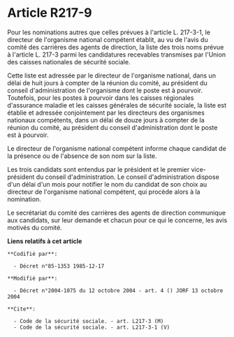 # Article R217-9

Pour les nominations autres que celles prévues à l'article L. 217-3-1, le directeur de l'organisme national compétent
établit, au vu de l'avis du comité des carrières des agents de direction, la liste des trois noms prévue à l'article L. 217-3
parmi les candidatures recevables transmises par l'Union des caisses nationales de sécurité sociale.

Cette liste est adressée par le directeur de l'organisme national, dans un délai de huit jours à compter de la réunion du
comité, au président du conseil d'administration de l'organisme dont le poste est à pourvoir. Toutefois, pour les postes à
pourvoir dans les caisses régionales d'assurance maladie et les caisses générales de sécurité sociale, la liste est établie
et adressée conjointement par les directeurs des organismes nationaux compétents, dans un délai de douze jours à compter de
la réunion du comité, au président du conseil d'administration dont le poste est à pourvoir.

Le directeur de l'organisme national compétent informe chaque candidat de la présence ou de l'absence de son nom sur la
liste.

Les trois candidats sont entendus par le président et le premier vice-président du conseil d'administration. Le conseil
d'administration dispose d'un délai d'un mois pour notifier le nom du candidat de son choix au directeur de l'organisme
national compétent, qui procède alors à la nomination.

Le secrétariat du comité des carrières des agents de direction communique aux candidats, sur leur demande et chacun pour ce
qui le concerne, les avis motivés du comité.

**Liens relatifs à cet article**

	**Codifié par**:

	  - Décret n°85-1353 1985-12-17

	**Modifié par**:

	  - Décret n°2004-1075 du 12 octobre 2004 - art. 4 () JORF 13 octobre 2004

	**Cite**:

	  - Code de la sécurité sociale. - art. L217-3 (M)
	  - Code de la sécurité sociale. - art. L217-3-1 (V)
